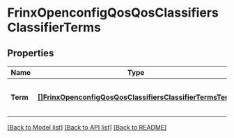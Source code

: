 # FrinxOpenconfigQosQosClassifiersClassifierTerms

## Properties
Name | Type | Description | Notes
------------ | ------------- | ------------- | -------------
**Term** | [**[]FrinxOpenconfigQosQosClassifiersClassifierTermsTerm**](frinx.openconfig.qos.qos.classifiers.classifier.terms.Term.md) | Optional[List of match terms used in the classifier] REF:Optional.empty | [optional] [default to null]

[[Back to Model list]](../README.md#documentation-for-models) [[Back to API list]](../README.md#documentation-for-api-endpoints) [[Back to README]](../README.md)


